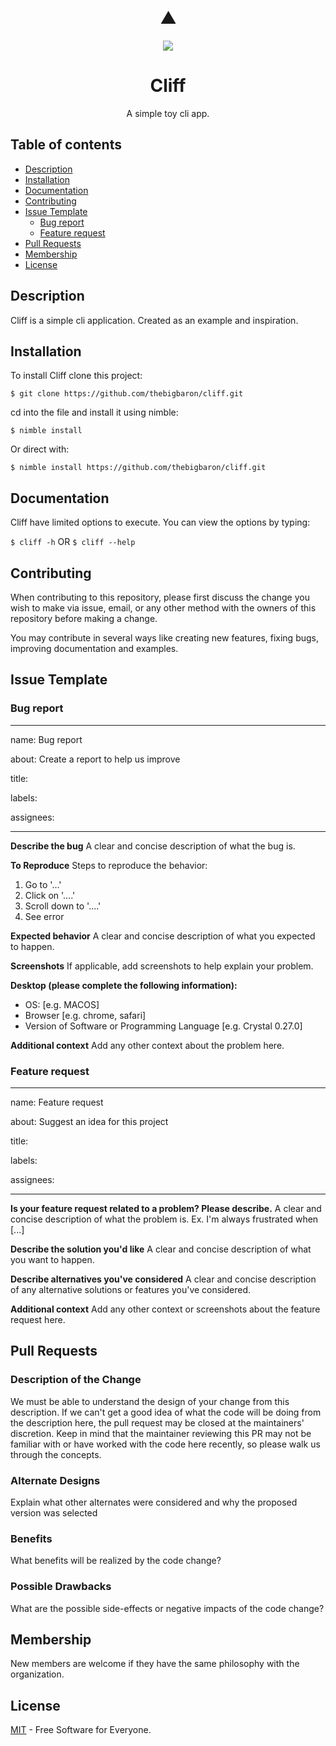 <h1 align="center" >
  <br>
        ⛰️   
  <br>
</h1>
<p align="center">  
 <a href="https://opensource.org/licenses/MIT"><img src="https://img.shields.io/badge/license-MIT-blue.svg"></a>
</p>
<h1 align="center">Cliff</h1>
<p align="center">A simple toy cli app.
  
</p>

## Table of contents

  * [Description](#description)
  * [Installation](#installation)
  * [Documentation](#documentation)  
  * [Contributing](#contributing)  
  * [Issue Template](#issue-template)    
    * [Bug report](#bug-report)   
    * [Feature request](#feature-request)  
  * [Pull Requests](#pull-requests)  
  * [Membership](#membership)  
  * [License](#license)

  
## Description

Cliff is a simple cli application. Created as an example and inspiration.




## Installation
To install Cliff clone this project:

``` $ git clone https://github.com/thebigbaron/cliff.git ```

cd into the file and install it using nimble:

``` $ nimble install ``` 

Or direct with:

``` $ nimble install https://github.com/thebigbaron/cliff.git ```

## Documentation
Cliff have limited options to execute. You can view the options by typing:

``` $ cliff -h ``` OR ``` $ cliff --help ```


## Contributing

When contributing to this repository, please first discuss the change you wish to make via issue, email, or any other method with the owners of this repository before making a change.

You may contribute in several ways like creating new features, fixing bugs, improving documentation and examples. 

## Issue Template

### Bug report

---
name: Bug report

about: Create a report to help us improve

title: 

labels: 

assignees: 

---

**Describe the bug**
A clear and concise description of what the bug is.

**To Reproduce**
Steps to reproduce the behavior:
1. Go to '...'
2. Click on '....'
3. Scroll down to '....'
4. See error

**Expected behavior**
A clear and concise description of what you expected to happen.

**Screenshots**
If applicable, add screenshots to help explain your problem.

**Desktop (please complete the following information):**
 - OS: [e.g. MACOS]
 - Browser [e.g. chrome, safari]
 - Version of Software or Programming Language [e.g. Crystal 0.27.0]

**Additional context**
Add any other context about the problem here.


### Feature request
---
name: Feature request

about: Suggest an idea for this project

title: 

labels: 

assignees: 

---

**Is your feature request related to a problem? Please describe.**
A clear and concise description of what the problem is. Ex. I'm always frustrated when [...]

**Describe the solution you'd like**
A clear and concise description of what you want to happen.

**Describe alternatives you've considered**
A clear and concise description of any alternative solutions or features you've considered.

**Additional context**
Add any other context or screenshots about the feature request here.

## Pull Requests

### Description of the Change

 We must be able to understand the design of your change from this description. If we can't get a good idea of what the code will be doing from the description here, the pull request may be closed at the maintainers' discretion. Keep in mind that the maintainer reviewing this PR may not be familiar with or have worked with the code here recently, so please walk us through the concepts. 

### Alternate Designs

 Explain what other alternates were considered and why the proposed version was selected 

### Benefits

 What benefits will be realized by the code change? 

### Possible Drawbacks

 What are the possible side-effects or negative impacts of the code change? 

## Membership

New members are welcome if they have the same philosophy with the organization. 

## License

[MIT](https://opensource.org/licenses/MIT) - Free Software for Everyone.
